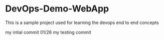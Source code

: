 # DevOps-Demo-WebApp
This is a sample project used for learning the devops end to end concepts

my intial commit 01/26
my testing commit
